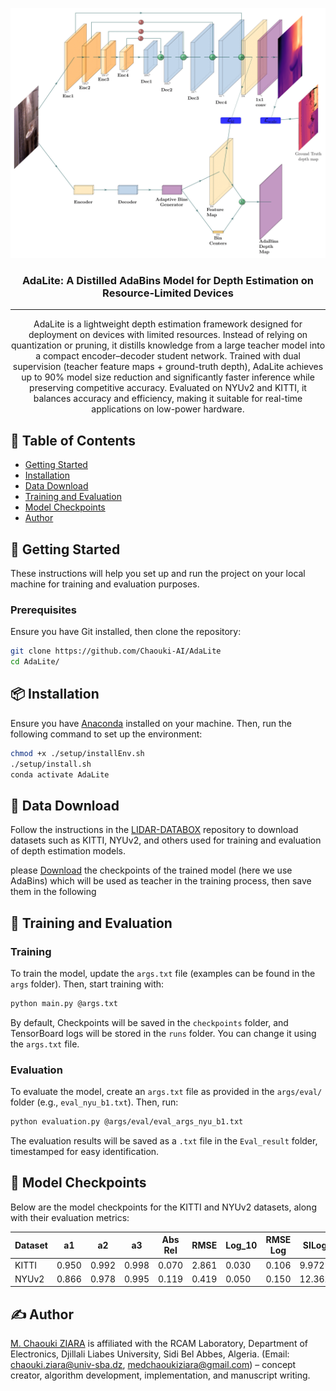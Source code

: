 <p align="center">
  <a href="" rel="noopener">
    <img width=800px height=400px src="images/design.png" alt="Project logo">
  </a>
</p>

<h3 align="center">AdaLite: A Distilled AdaBins Model for Depth Estimation on Resource-Limited Devices</h3>

---

<p align="center"> 
    AdaLite is a lightweight depth estimation framework designed for deployment on devices with limited resources. Instead of relying on quantization or pruning, it distills knowledge from a large teacher model into a compact encoder–decoder student network. Trained with dual supervision (teacher feature maps + ground-truth depth), AdaLite achieves up to 90% model size reduction and significantly faster inference while preserving competitive accuracy. Evaluated on NYUv2 and KITTI, it balances accuracy and efficiency, making it suitable for real-time applications on low-power hardware.
</p>

## 📝 Table of Contents

- [Getting Started](#getting_started)
- [Installation](#installation)
- [Data Download](#data-download)
- [Training and Evaluation](#training-evaluation)
- [Model Checkpoints](#model-checkpoints)
- [Author](#author)


## 🏁 Getting Started <a name="getting_started"></a>

These instructions will help you set up and run the project on your local machine for training and evaluation purposes.

### Prerequisites

Ensure you have Git installed, then clone the repository:

```bash
git clone https://github.com/Chaouki-AI/AdaLite
cd AdaLite/
```

## 📦 Installation <a name="installation"></a>

Ensure you have [Anaconda](https://www.anaconda.com/) installed on your machine. Then, run the following command to set up the environment:

```bash
chmod +x ./setup/installEnv.sh
./setup/install.sh
conda activate AdaLite
```

## 📂 Data Download <a name="data-download"></a>

Follow the instructions in the [LIDAR-DATABOX](https://github.com/Chaouki-AI/LIDAR-DATABOX/) repository to download datasets such as KITTI, NYUv2, and others used for training and evaluation of depth estimation models.

please [Download](https://drive.google.com/drive/folders/1nYyaQXOBjNdUJDsmJpcRpu6oE55aQoLA) the checkpoints of the trained model (here we use AdaBins) which will be used as teacher in the training process, then save them in the following 

## 🚀 Training and Evaluation <a name="training-evaluation"></a>

### Training

To train the model, update the `args.txt` file (examples can be found in the `args` folder). Then, start training with:

```bash
python main.py @args.txt
```
By default, Checkpoints will be saved in the `checkpoints` folder, and TensorBoard logs will be stored in the `runs` folder. You can change it using the `args.txt` file.

### Evaluation

To evaluate the model, create an `args.txt` file as provided in the `args/eval/` folder (e.g., `eval_nyu_b1.txt`). Then, run:

```bash
python evaluation.py @args/eval/eval_args_nyu_b1.txt
```


The evaluation results will be saved as a `.txt` file in the `Eval_result` folder, timestamped for easy identification.

## 📌 Model Checkpoints <a name="model-checkpoints"></a>

Below are the model checkpoints for the KITTI and NYUv2 datasets, along with their evaluation metrics:

| Dataset  | a1    | a2    | a3    | Abs Rel | RMSE  | Log_10 | RMSE Log | SILog  | Sq Rel | Checkpoint |
|----------|-------|-------|-------|---------|-------|--------|----------|--------|--------|------------|
| KITTI | 0.950 | 0.992 | 0.998 | 0.070 | 2.861 | 0.030 | 0.106   | 9.972 | 0.285 | [Download]()  |
| NYUv2 | 0.866 | 0.978 | 0.995 | 0.119 | 0.419 | 0.050 | 0.150   | 12.362 | 0.072 | [Download]()  |

## ✍️ Author <a name="author"></a>

[M. Chaouki ZIARA](https://github.com/Chaouki-AI) is affiliated with the RCAM Laboratory, Department of Electronics, Djillali Liabes University, Sidi Bel Abbes, Algeria. (Email: chaouki.ziara@univ-sba.dz, medchaoukiziara@gmail.com) – concept creator, algorithm development, implementation, and manuscript writing.